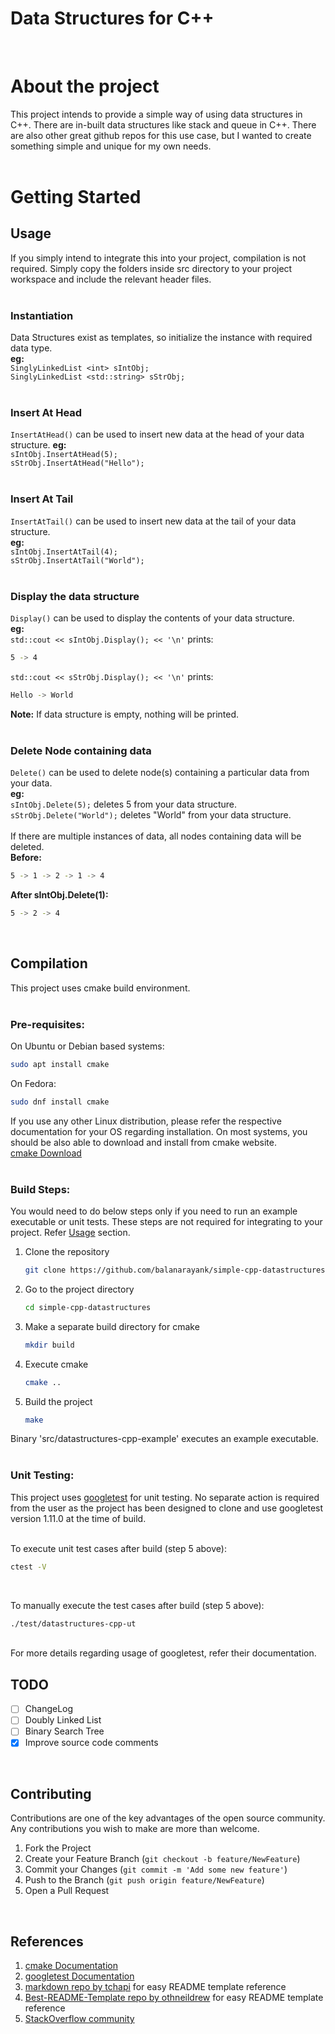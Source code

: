 Data Structures for C++<a name="TOP"></a>
=======================
<br/>

# About the project #
This project intends to provide a simple way of using data structures in C++. There are in-built data structures like stack and queue in C++. There are also other great github repos for this use case, but I wanted to create something simple and unique for my own needs.  
<br/>
# Getting Started #

## Usage ##
If you simply intend to integrate this into your project, compilation is not required. Simply copy the folders inside src directory to your project workspace and include the relevant header files.  
<br/>
### Instantiation ### 
Data Structures exist as templates, so initialize the instance with required data type.  
**eg:**  
`SinglyLinkedList <int> sIntObj;`  
`SinglyLinkedList <std::string> sStrObj;`  
<br/>
### Insert At Head ###
`InsertAtHead()` can be used to insert new data at the head of your data structure.
**eg:**  
`sIntObj.InsertAtHead(5);`  
`sStrObj.InsertAtHead("Hello");`  
<br/>
### Insert At Tail ###  
`InsertAtTail()` can be used to insert new data at the tail of your data structure.  
**eg:**  
`sIntObj.InsertAtTail(4);`  
`sStrObj.InsertAtTail("World");`  
<br/>
### Display the data structure ###  
`Display()` can be used to display the contents of your data structure.  
**eg:**  
`std::cout << sIntObj.Display(); << '\n'` prints:  
```sh  
5 -> 4
```  
`std::cout << sStrObj.Display(); << '\n'` prints:  
```sh  
Hello -> World
```  
__Note:__ If data structure is empty, nothing will be printed.  
<br/>
### Delete Node containing data ###  
`Delete()` can be used to delete node(s) containing a particular data from your data.  
**eg:**  
`sIntObj.Delete(5);` deletes 5 from your data structure.  
`sStrObj.Delete("World");` deletes "World" from your data structure.  
<br/>
If there are multiple instances of data, all nodes containing data will be deleted.  
**Before:**  
```sh
5 -> 1 -> 2 -> 1 -> 4
```
**After sIntObj.Delete(1):**  
```sh
5 -> 2 -> 4
```  
<br/>  

## Compilation  ##   
This project uses cmake build environment.  
<br/>

### Pre-requisites: ###  

On Ubuntu or Debian based systems:
```sh
sudo apt install cmake
```

On Fedora:
```sh
sudo dnf install cmake
```

If you use any other Linux distribution, please refer the respective documentation for your OS regarding installation. On most systems, you should be also able to download and install from cmake website.  
[cmake Download](https://cmake.org/download/)  
<br/>

### Build Steps: ###
You would need to do below steps only if you need to run an example executable or unit tests. These steps are not required for integrating to your project. Refer [Usage](#usage "Goto Usage") section.
1. Clone the repository
    ```sh
    git clone https://github.com/balanarayank/simple-cpp-datastructures.git
    ```
2. Go to the project directory
    ```sh
    cd simple-cpp-datastructures
    ```
3. Make a separate build directory for cmake
    ```sh
    mkdir build
    ```
4. Execute cmake
    ```sh
    cmake ..
    ```
5. Build the project
    ```sh
    make
    ```
Binary 'src/datastructures-cpp-example' executes an example executable.  
<br/>

### Unit Testing: ###  
This project uses [googletest](https://github.com/google/googletest) for unit testing. No separate action is required from the user as the project has been designed to clone and use googletest version 1.11.0 at the time of build.  
<br/>

To execute unit test cases after build (step 5 above):
```sh
ctest -V
```
<br/>

To manually execute the test cases after build (step 5 above):
```sh
./test/datastructures-cpp-ut
```
<br/>
For more details regarding usage of googletest, refer their documentation.

<br/>

## TODO ##
- [ ] ChangeLog
- [ ] Doubly Linked List
- [ ] Binary Search Tree
- [x] Improve source code comments

<br/>


## Contributing ##
Contributions are one of the key advantages of the open source community. Any contributions you wish to make are more than welcome.  
1. Fork the Project
2. Create your Feature Branch (`git checkout -b feature/NewFeature`)
3. Commit your Changes (`git commit -m 'Add some new feature'`)
4. Push to the Branch (`git push origin feature/NewFeature`)
5. Open a Pull Request

<br/>

## References ##
1. [cmake Documentation](https://cmake.org/documentation/)
2. [googletest Documentation](https://google.github.io/googletest/)
3. [markdown repo by tchapi](https://github.com/tchapi/markdown-cheatsheet) for easy README template reference
4. [Best-README-Template repo by othneildrew](https://github.com/othneildrew/Best-README-Template) for easy README template reference
5. [StackOverflow community](https://stackoverflow.com/)